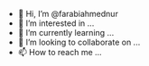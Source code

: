 - 👋 Hi, I’m @farabiahmednur
- 👀 I’m interested in ...
- 🌱 I’m currently learning ...
- 💞️ I’m looking to collaborate on ...
- 📫 How to reach me ...

<!---
farabiahmednur/farabiahmednur is a ✨ special ✨ repository because its `README.md` (this file) appears on your GitHub profile.
You can click the Preview link to take a look at your changes.
--->
